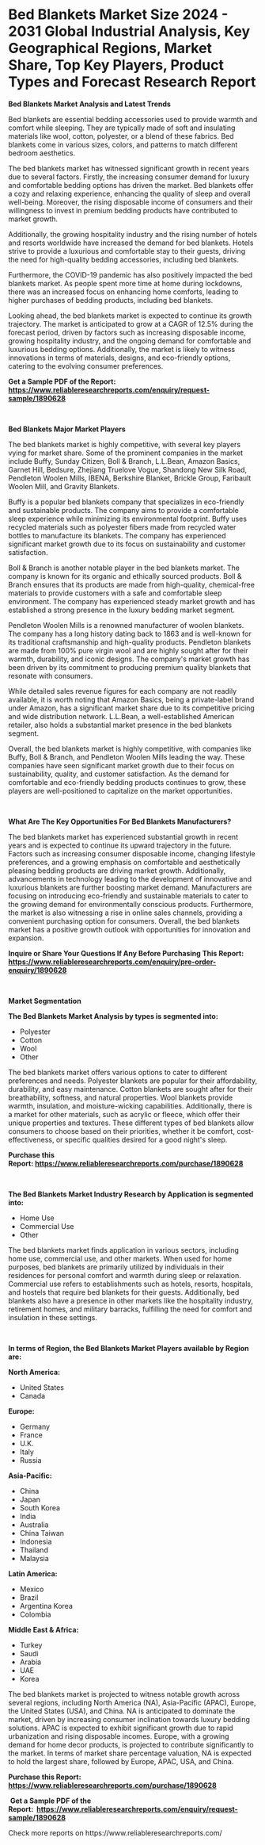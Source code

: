 <p><h1>Bed Blankets Market Size 2024 - 2031 Global Industrial Analysis, Key Geographical Regions, Market Share, Top Key Players, Product Types and Forecast Research Report</h1></p><p><strong>Bed Blankets Market Analysis and Latest Trends</strong></p>
<p><p>Bed blankets are essential bedding accessories used to provide warmth and comfort while sleeping. They are typically made of soft and insulating materials like wool, cotton, polyester, or a blend of these fabrics. Bed blankets come in various sizes, colors, and patterns to match different bedroom aesthetics.</p><p>The bed blankets market has witnessed significant growth in recent years due to several factors. Firstly, the increasing consumer demand for luxury and comfortable bedding options has driven the market. Bed blankets offer a cozy and relaxing experience, enhancing the quality of sleep and overall well-being. Moreover, the rising disposable income of consumers and their willingness to invest in premium bedding products have contributed to market growth.</p><p>Additionally, the growing hospitality industry and the rising number of hotels and resorts worldwide have increased the demand for bed blankets. Hotels strive to provide a luxurious and comfortable stay to their guests, driving the need for high-quality bedding accessories, including bed blankets.</p><p>Furthermore, the COVID-19 pandemic has also positively impacted the bed blankets market. As people spent more time at home during lockdowns, there was an increased focus on enhancing home comforts, leading to higher purchases of bedding products, including bed blankets.</p><p>Looking ahead, the bed blankets market is expected to continue its growth trajectory. The market is anticipated to grow at a CAGR of 12.5% during the forecast period, driven by factors such as increasing disposable income, growing hospitality industry, and the ongoing demand for comfortable and luxurious bedding options. Additionally, the market is likely to witness innovations in terms of materials, designs, and eco-friendly options, catering to the evolving consumer preferences.</p></p>
<p><strong>Get a Sample PDF of the Report:&nbsp; <a href="https://www.reliableresearchreports.com/enquiry/request-sample/1890628">https://www.reliableresearchreports.com/enquiry/request-sample/1890628</a></strong></p>
<p>&nbsp;</p>
<p><strong>Bed Blankets Major Market Players</strong></p>
<p><p>The bed blankets market is highly competitive, with several key players vying for market share. Some of the prominent companies in the market include Buffy, Sunday Citizen, Boll & Branch, L.L.Bean, Amazon Basics, Garnet Hill, Bedsure, Zhejiang Truelove Vogue, Shandong New Silk Road, Pendleton Woolen Mills, IBENA, Berkshire Blanket, Brickle Group, Faribault Woolen Mill, and Gravity Blankets.</p><p>Buffy is a popular bed blankets company that specializes in eco-friendly and sustainable products. The company aims to provide a comfortable sleep experience while minimizing its environmental footprint. Buffy uses recycled materials such as polyester fibers made from recycled water bottles to manufacture its blankets. The company has experienced significant market growth due to its focus on sustainability and customer satisfaction.</p><p>Boll & Branch is another notable player in the bed blankets market. The company is known for its organic and ethically sourced products. Boll & Branch ensures that its products are made from high-quality, chemical-free materials to provide customers with a safe and comfortable sleep environment. The company has experienced steady market growth and has established a strong presence in the luxury bedding market segment.</p><p>Pendleton Woolen Mills is a renowned manufacturer of woolen blankets. The company has a long history dating back to 1863 and is well-known for its traditional craftsmanship and high-quality products. Pendleton blankets are made from 100% pure virgin wool and are highly sought after for their warmth, durability, and iconic designs. The company's market growth has been driven by its commitment to producing premium quality blankets that resonate with consumers.</p><p>While detailed sales revenue figures for each company are not readily available, it is worth noting that Amazon Basics, being a private-label brand under Amazon, has a significant market share due to its competitive pricing and wide distribution network. L.L.Bean, a well-established American retailer, also holds a substantial market presence in the bed blankets segment.</p><p>Overall, the bed blankets market is highly competitive, with companies like Buffy, Boll & Branch, and Pendleton Woolen Mills leading the way. These companies have seen significant market growth due to their focus on sustainability, quality, and customer satisfaction. As the demand for comfortable and eco-friendly bedding products continues to grow, these players are well-positioned to capitalize on the market opportunities.</p></p>
<p>&nbsp;</p>
<p><strong>What Are The Key Opportunities For Bed Blankets Manufacturers?</strong></p>
<p><p>The bed blankets market has experienced substantial growth in recent years and is expected to continue its upward trajectory in the future. Factors such as increasing consumer disposable income, changing lifestyle preferences, and a growing emphasis on comfortable and aesthetically pleasing bedding products are driving market growth. Additionally, advancements in technology leading to the development of innovative and luxurious blankets are further boosting market demand. Manufacturers are focusing on introducing eco-friendly and sustainable materials to cater to the growing demand for environmentally conscious products. Furthermore, the market is also witnessing a rise in online sales channels, providing a convenient purchasing option for consumers. Overall, the bed blankets market has a positive growth outlook with opportunities for innovation and expansion.</p></p>
<p><strong>Inquire or Share Your Questions If Any Before Purchasing This Report: <a href="https://www.reliableresearchreports.com/enquiry/pre-order-enquiry/1890628">https://www.reliableresearchreports.com/enquiry/pre-order-enquiry/1890628</a></strong></p>
<p>&nbsp;</p>
<p><strong>Market Segmentation</strong></p>
<p><strong>The Bed Blankets Market Analysis by types is segmented into:</strong></p>
<p><ul><li>Polyester</li><li>Cotton</li><li>Wool</li><li>Other</li></ul></p>
<p><p>The bed blankets market offers various options to cater to different preferences and needs. Polyester blankets are popular for their affordability, durability, and easy maintenance. Cotton blankets are sought after for their breathability, softness, and natural properties. Wool blankets provide warmth, insulation, and moisture-wicking capabilities. Additionally, there is a market for other materials, such as acrylic or fleece, which offer their unique properties and textures. These different types of bed blankets allow consumers to choose based on their priorities, whether it be comfort, cost-effectiveness, or specific qualities desired for a good night's sleep.</p></p>
<p><strong>Purchase this Report:&nbsp;<a href="https://www.reliableresearchreports.com/purchase/1890628">https://www.reliableresearchreports.com/purchase/1890628</a></strong></p>
<p>&nbsp;</p>
<p><strong>The Bed Blankets Market Industry Research by Application is segmented into:</strong></p>
<p><ul><li>Home Use</li><li>Commercial Use</li><li>Other</li></ul></p>
<p><p>The bed blankets market finds application in various sectors, including home use, commercial use, and other markets. When used for home purposes, bed blankets are primarily utilized by individuals in their residences for personal comfort and warmth during sleep or relaxation. Commercial use refers to establishments such as hotels, resorts, hospitals, and hostels that require bed blankets for their guests. Additionally, bed blankets also have a presence in other markets like the hospitality industry, retirement homes, and military barracks, fulfilling the need for comfort and insulation in these settings.</p></p>
<p>&nbsp;</p>
<p><strong>In terms of Region, the Bed Blankets Market Players available by Region are:</strong></p>
<p>
    <p> <strong> North America: </strong>
        <ul>
            <li>United States</li>
            <li>Canada</li>
        </ul>
        </p> 
    <p> <strong> Europe: </strong>
        <ul>
            <li>Germany</li>
            <li>France</li>
            <li>U.K.</li>
            <li>Italy</li>
            <li>Russia</li>
        </ul>
        </p> 
    <p> <strong> Asia-Pacific: </strong>
        <ul>
            <li>China</li>
            <li>Japan</li>
            <li>South Korea</li>
            <li>India</li>
            <li>Australia</li>
            <li>China Taiwan</li>
            <li>Indonesia</li>
            <li>Thailand</li>
            <li>Malaysia</li>
        </ul>
        </p> 
    <p> <strong> Latin America: </strong>
        <ul>
            <li>Mexico</li>
            <li>Brazil</li>
            <li>Argentina Korea</li>
            <li>Colombia</li>
        </ul>
        </p> 
    <p> <strong> Middle East & Africa: </strong>
        <ul>
            <li>Turkey</li>
            <li>Saudi</li>
            <li>Arabia</li>
            <li>UAE</li>
            <li>Korea</li>
        </ul>
    </p>
    </p>
<p><p>The bed blankets market is projected to witness notable growth across several regions, including North America (NA), Asia-Pacific (APAC), Europe, the United States (USA), and China. NA is anticipated to dominate the market, driven by increasing consumer inclination towards luxury bedding solutions. APAC is expected to exhibit significant growth due to rapid urbanization and rising disposable incomes. Europe, with a growing demand for home decor products, is projected to contribute significantly to the market. In terms of market share percentage valuation, NA is expected to hold the largest share, followed by Europe, APAC, USA, and China.</p></p>
<p><strong>Purchase this Report: <a href="https://www.reliableresearchreports.com/purchase/1890628">https://www.reliableresearchreports.com/purchase/1890628</a></strong></p>
<p>&nbsp;<strong>Get a Sample PDF of the Report:&nbsp;&nbsp;<a href="https://www.reliableresearchreports.com/enquiry/request-sample/1890628">https://www.reliableresearchreports.com/enquiry/request-sample/1890628</a></strong></p>
<p><strong></strong></p>
<p>Check more reports on https://www.reliableresearchreports.com/</p>